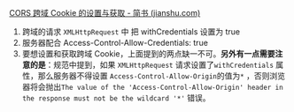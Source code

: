 [CORS 跨域 Cookie 的设置与获取 - 简书 (jianshu.com)](https://www.jianshu.com/p/13d53acc124f)

1. 跨域的请求 `XMLHttpRequest` 中  把  withCredentials 设置为 true
2. 服务器配合 Access-Control-Allow-Credentials: true 
3. 要想设置和获取跨域 Cookie，上面提到的两点缺一不可。**另外有一点需要注意的是**：规范中提到，如果 `XMLHttpRequest` 请求设置了`withCredentials` 属性，那么服务器不得设置 `Access-Control-Allow-Origin`的值为`*` ，否则浏览器将会抛出`The value of the 'Access-Control-Allow-Origin' header in the response must not be the wildcard '*'` 错误。

  